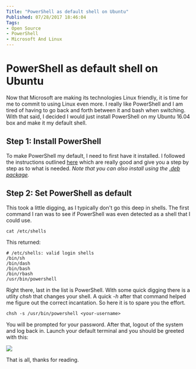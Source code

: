 ```yaml
---
Title: "PowerShell as default shell on Ubuntu"
Published: 07/28/2017 18:46:04
Tags: 
- Open Source
- PowerShell
- Microsoft And Linux
---
```

# PowerShell as default shell on Ubuntu

Now that Microsoft are making its technologies Linux friendly, it is time for me to commit to using Linux even more. I really like PowerShell and I am tired of having to go back and forth between it and bash when switching. With that said, I decided I would just install PowerShell on my Ubuntu 16.04 box and make it my default shell. 

## Step 1: Install PowerShell

To make PowerShell my default, I need to first have it installed. I followed the instructions outlined [here](https://github.com/PowerShell/PowerShell/blob/master/docs/installation/linux.md#ubuntu-1604) which are really good and give you a step by step as to what is needed. *Note that you can also install using the [.deb package](https://github.com/PowerShell/PowerShell/releases/download/v6.0.0-beta.4/powershell_6.0.0-beta.4-1ubuntu1.16.04.1_amd64.deb).*

## Step 2: Set PowerShell as default

This took a little digging, as I typically don't go this deep in shells. The first command I ran was to see if PowerShell was even detected as a shell that I could use.

```
cat /etc/shells
```

This returned:

```
# /etc/shells: valid login shells
/bin/sh
/bin/dash
/bin/bash
/bin/rbash
/usr/bin/powershell
```

Right there, last in the list is PowerShell. With some quick digging there is a utlity *chsh* that changes your shell. A quick *-h* after that command helped me figure out the correct incantation. So here it is to spare you the effort.

```
chsh -s /usr/bin/powershell <your-username>
```

You will be prompted for your password. After that, logout of the system and log back in. Launch your default terminal and you should be greeted with this:

![](/images/ms-linux/powershell-default-ubu.png)

That is all, thanks for reading.
